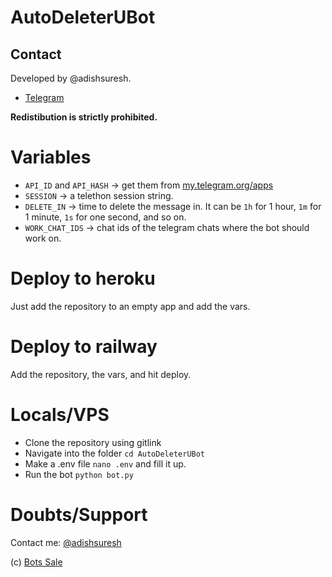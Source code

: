 # AutoDeleterUBot

## Contact
Developed by @adishsuresh.
- [Telegram](https://adishsuresh.t.me)


**Redistibution is strictly prohibited.**

# Variables
- `API_ID` and `API_HASH` -> get them from [my.telegram.org/apps](my.telegram.org/apps)
- `SESSION` -> a telethon session string.
- `DELETE_IN` -> time to delete the message in. It can be `1h` for 1 hour, `1m` for 1 minute, `1s` for one second, and so on.
- `WORK_CHAT_IDS` -> chat ids of the telegram chats where the bot should work on.

# Deploy to heroku
Just add the repository to an empty app and add the vars.

# Deploy to railway
Add the repository, the vars, and hit deploy.

# Locals/VPS
- Clone the repository using gitlink
- Navigate into the folder `cd AutoDeleterUBot`
- Make a .env file `nano .env` and fill it up.
- Run the bot `python bot.py`

# Doubts/Support
Contact me: [@adishsuresh](#contacts)


(c) [Bots Sale](https://t.me/adishsuresh)
